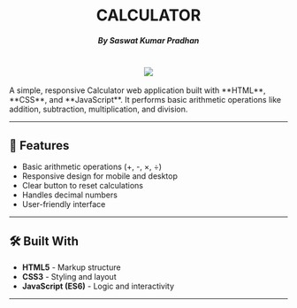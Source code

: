 <div align="center">
<h1>CALCULATOR</h1>
<h5>By Saswat Kumar Pradhan</h5>
<br>
<img src="https://github.com/Saswat-Kumar-Pradhan/CALCULATOR/assets/127642809/67ef74f5-4e77-4563-8acf-ca25004bc693"></img>


<!-- ![Calculator](https://github.com/Saswat-Kumar-Pradhan/CALCULATOR/assets/127642809/67ef74f5-4e77-4563-8acf-ca25004bc693) -->
</div>

<br/>
A simple, responsive Calculator web application built with **HTML**, **CSS**, and **JavaScript**. It performs basic arithmetic operations like addition, subtraction, multiplication, and division.

---

## 🚀 Features

- Basic arithmetic operations (+, -, ×, ÷)
- Responsive design for mobile and desktop
- Clear button to reset calculations
- Handles decimal numbers
- User-friendly interface

---

## 🛠️ Built With

- **HTML5** - Markup structure
- **CSS3** - Styling and layout
- **JavaScript (ES6)** - Logic and interactivity

---

